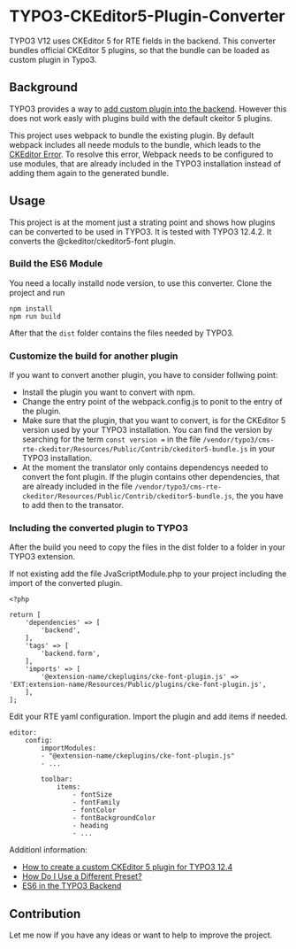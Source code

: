 # TYPO3-CKEditor5-Plugin-Converter
TYPO3 V12 uses CKEditor 5 for RTE fields in the backend. This converter bundles official CKEditor 5 plugins, so that the bundle can be loaded as custom plugin in Typo3.


## Background
TYPO3 provides a way to [add custom plugin into the backend](https://www.derhansen.de/2023/05/2023-05-05-create-a-custom-ckeditor5-plugin-for-typo3-12.html). However this does not work easly with plugins build with the default ckeitor 5 plugins. 

This project uses webpack to bundle the existing plugin. By default webpack includes all neede moduls to the bundle, which leads to the [CKEditor Error](https://ckeditor.com/docs/ckeditor5/latest/support/error-codes.html#error-ckeditor-duplicated-modules).
 To resolve this error, Webpack needs to be configured to use modules, that are already included in the TYPO3 installation instead of adding them again to the generated bundle.

 ## Usage

This project is at the moment just a strating point and shows how plugins can be converted to be used in TYPO3. It is tested with TYPO3 12.4.2. It converts the @ckeditor/ckeditor5-font plugin.

 ### Build the ES6 Module

You need a locally installd node version, to use this converter.
Clone the project and run

    npm install
    npm run build  
 
 After that the `dist` folder contains the files needed by TYPO3.

### Customize the build for another plugin

If you want to convert another plugin, you have to consider follwing point:
* Install the plugin you want to convert with npm.
* Change the entry point of the webpack.config.js to ponit to the entry of the plugin.
* Make sure that the plugin, that you want to convert, is for the CKEditor 5 version used by your TYPO3 installation. You can find the version by searching for the term `const version =` in the file `/vendor/typo3/cms-rte-ckeditor/Resources/Public/Contrib/ckeditor5-bundle.js` in your TYPO3 installation.
* At the moment the translator only contains dependencys needed to convert the font plugin. If the plugin contains other dependencies, that are already included in the file `/vendor/typo3/cms-rte-ckeditor/Resources/Public/Contrib/ckeditor5-bundle.js`, the you have to add then to the transator.

### Including the converted plugin to TYPO3

After the build you need to copy the files in the dist folder to a folder in your TYPO3 extension.

If not existing add the file JvaScriptModule.php to your project including the import of the converted plugin.

    <?php

    return [
        'dependencies' => [
            'backend',
        ],
        'tags' => [
            'backend.form',
        ],
        'imports' => [
            '@extension-name/ckeplugins/cke-font-plugin.js' => 'EXT:extension-name/Resources/Public/plugins/cke-font-plugin.js',
        ],
    ];

Edit your RTE yaml configuration. Import the plugin and add items if needed.

    editor:
        config:
            importModules:
            - "@extension-name/ckeplugins/cke-font-plugin.js"
            - ...

            toolbar:
                items:
                    - fontSize
                    - fontFamily
                    - fontColor
                    - fontBackgroundColor
                    - heading
                    - ...

Additionl information:
- [How to create a custom CKEditor 5 plugin for TYPO3 12.4](https://www.derhansen.de/2023/05/2023-05-05-create-a-custom-ckeditor5-plugin-for-typo3-12.html)
- [How Do I Use a Different Preset?](https://docs.typo3.org/c/typo3/cms-rte-ckeditor/main/en-us/Configuration/Examples.html)
- [ES6 in the TYPO3 Backend](https://docs.typo3.org/m/typo3/reference-coreapi/main/en-us/ApiOverview/Backend/JavaScript/ES6/Index.html) 

## Contribution

Let me now if you have any ideas or want to help to improve the project.
